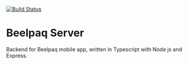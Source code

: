 <a href="https://github.com/Kodrillar/Intola/actions"><img src="https://github.com/Kodrillar/beelpaq-server/workflows/Beelpaq CI/badge.svg" alt="Build Status"></a>

# Beelpaq Server

Backend for Beelpaq mobile app, written in Typescript with Node js and Express.